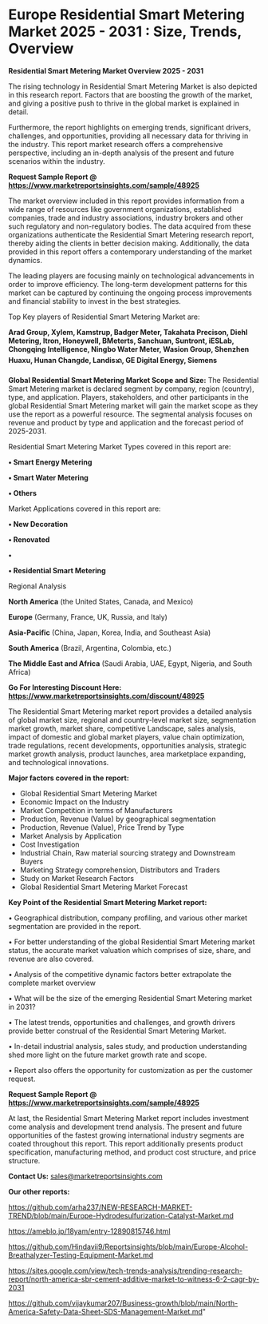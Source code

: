 # Europe Residential Smart Metering Market 2025 - 2031 : Size, Trends, Overview

<Strong> Residential Smart Metering Market Overview 2025 - 2031</strong>

The rising technology in Residential Smart Metering Market is also depicted in this research report. Factors that are boosting the growth of the market, and giving a positive push to thrive in the global market is explained in detail.

Furthermore, the report highlights on emerging trends, significant drivers, challenges, and opportunities, providing all necessary data for thriving in the industry. This report market research offers a comprehensive perspective, including an in-depth analysis of the present and future scenarios within the industry.

<strong>Request Sample Report @ <a href=https://www.marketreportsinsights.com/sample/48925>https://www.marketreportsinsights.com/sample/48925</a></strong>

The market overview included in this report provides information from a wide range of resources like government organizations, established companies, trade and industry associations, industry brokers and other such regulatory and non-regulatory bodies. The data acquired from these organizations authenticate the Residential Smart Metering research report, thereby aiding the clients in better decision making. Additionally, the data provided in this report offers a contemporary understanding of the market dynamics.

The leading players are focusing mainly on technological advancements in order to improve efficiency. The long-term development patterns for this market can be captured by continuing the ongoing process improvements and financial stability to invest in the best strategies.

Top Key players of Residential Smart Metering Market are:

<strong>Arad Group, Xylem, Kamstrup, Badger Meter, Takahata Precison, Diehl Metering, Itron, Honeywell, BMeterts, Sanchuan, Suntront, iESLab, Chongqing Intelligence, Ningbo Water Meter, Wasion Group, Shenzhen Huaxu, Hunan Changde, Landisᬪ, GE Digital Energy, Siemens</strong>

<strong><b>Global Residential Smart Metering Market Scope and Size:</b></strong>
The Residential Smart Metering market is declared segment by company, region (country), type, and application. Players, stakeholders, and other participants in the global Residential Smart Metering market will gain the market scope as they use the report as a powerful resource. The segmental analysis focuses on revenue and product by type and application and the forecast period of 2025-2031.

Residential Smart Metering Market Types covered in this report are:

<strong>•  Smart Energy Metering

•  Smart Water Metering

•  Others</strong>

Market Applications covered in this report are:

<strong>•  New Decoration

•  Renovated

•  

•  Residential Smart Metering</strong> 

Regional Analysis

<strong>North America</strong> (the United States, Canada, and Mexico)

<strong>Europe</strong> (Germany, France, UK, Russia, and Italy)

<strong>Asia-Pacific</strong> (China, Japan, Korea, India, and Southeast Asia)

<strong>South America</strong> (Brazil, Argentina, Colombia, etc.)

<strong>The Middle East and Africa</strong> (Saudi Arabia, UAE, Egypt, Nigeria, and South Africa)

<strong>Go For Interesting Discount Here: <a href=https://www.marketreportsinsights.com/discount/48925>https://www.marketreportsinsights.com/discount/48925</a></strong>

The Residential Smart Metering market report provides a detailed analysis of global market size, regional and country-level market size, segmentation market growth, market share, competitive Landscape, sales analysis, impact of domestic and global market players, value chain optimization, trade regulations, recent developments, opportunities analysis, strategic market growth analysis, product launches, area marketplace expanding, and technological innovations.

<strong><b>Major factors covered in the report:</b></strong>
<ul>
  <li>Global Residential Smart Metering Market </li>
  <li>Economic Impact on the Industry</li>
  <li>Market Competition in terms of Manufacturers</li>
  <li>Production, Revenue (Value) by geographical segmentation</li>
  <li>Production, Revenue (Value), Price Trend by Type</li>
  <li>Market Analysis by Application</li>
  <li>Cost Investigation</li>
  <li>Industrial Chain, Raw material sourcing strategy and Downstream Buyers</li>
  <li>Marketing Strategy comprehension, Distributors and Traders</li>
  <li>Study on Market Research Factors</li>
  <li>Global Residential Smart Metering Market Forecast</li>
</ul>

<strong><b>Key Point of the Residential Smart Metering Market report:</b></strong>

• Geographical distribution, company profiling, and various other market segmentation are provided in the report.

• For better understanding of the global Residential Smart Metering market status, the accurate market valuation which comprises of size, share, and revenue are also covered.

• Analysis of the competitive dynamic factors better extrapolate the complete market overview

• What will be the size of the emerging Residential Smart Metering market in 2031?

• The latest trends, opportunities and challenges, and growth drivers provide better construal of the Residential Smart Metering Market.

• In-detail industrial analysis, sales study, and production understanding shed more light on the future market growth rate and scope.

• Report also offers the opportunity for customization as per the customer request.

<strong>Request Sample Report @ <a href=https://www.marketreportsinsights.com/sample/48925>https://www.marketreportsinsights.com/sample/48925</a></strong>

At last, the Residential Smart Metering Market report includes investment come analysis and development trend analysis. The present and future opportunities of the fastest growing international industry segments are coated throughout this report. This report additionally presents product specification, manufacturing method, and product cost structure, and price structure.

<strong>Contact Us:</strong>
sales@marketreportsinsights.com

<strong>Our other reports:</strong>

<a href=https://github.com/arha237/NEW-RESEARCH-MARKET-TREND/blob/main/Europe-Hydrodesulfurization-Catalyst-Market.md>https://github.com/arha237/NEW-RESEARCH-MARKET-TREND/blob/main/Europe-Hydrodesulfurization-Catalyst-Market.md</a>

<a href=https://ameblo.jp/18yam/entry-12890815746.html>https://ameblo.jp/18yam/entry-12890815746.html</a>

<a href=https://github.com/Hindavii9/Reportsinsights/blob/main/Europe-Alcohol-Breathalyzer-Testing-Equipment-Market.md>https://github.com/Hindavii9/Reportsinsights/blob/main/Europe-Alcohol-Breathalyzer-Testing-Equipment-Market.md</a>

<a href=https://sites.google.com/view/tech-trends-analysis/trending-research-report/north-america-sbr-cement-additive-market-to-witness-6-2-cagr-by-2031>https://sites.google.com/view/tech-trends-analysis/trending-research-report/north-america-sbr-cement-additive-market-to-witness-6-2-cagr-by-2031</a>

<a href=https://github.com/vijaykumar207/Business-growth/blob/main/North-America-Safety-Data-Sheet-SDS-Management-Market.md>https://github.com/vijaykumar207/Business-growth/blob/main/North-America-Safety-Data-Sheet-SDS-Management-Market.md</a>"

